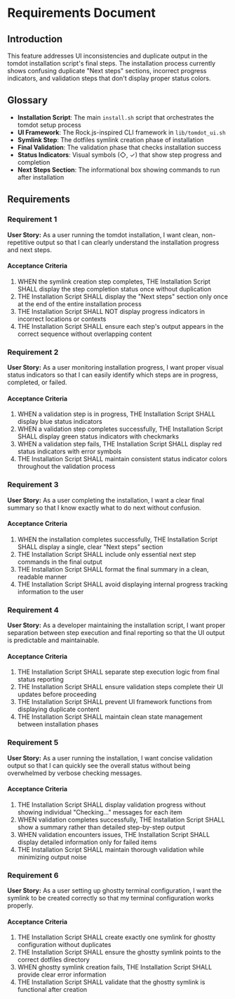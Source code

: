 # Requirements Document

## Introduction

This feature addresses UI inconsistencies and duplicate output in the tomdot installation script's final steps. The installation process currently shows confusing duplicate "Next steps" sections, incorrect progress indicators, and validation steps that don't display proper status colors.

## Glossary

- **Installation Script**: The main `install.sh` script that orchestrates the tomdot setup process
- **UI Framework**: The Rock.js-inspired CLI framework in `lib/tomdot_ui.sh`
- **Symlink Step**: The dotfiles symlink creation phase of installation
- **Final Validation**: The validation phase that checks installation success
- **Status Indicators**: Visual symbols (◇, ✓) that show step progress and completion
- **Next Steps Section**: The informational box showing commands to run after installation

## Requirements

### Requirement 1

**User Story:** As a user running the tomdot installation, I want clean, non-repetitive output so that I can clearly understand the installation progress and next steps.

#### Acceptance Criteria

1. WHEN the symlink creation step completes, THE Installation Script SHALL display the step completion status once without duplication
2. THE Installation Script SHALL display the "Next steps" section only once at the end of the entire installation process
3. THE Installation Script SHALL NOT display progress indicators in incorrect locations or contexts
4. THE Installation Script SHALL ensure each step's output appears in the correct sequence without overlapping content

### Requirement 2

**User Story:** As a user monitoring installation progress, I want proper visual status indicators so that I can easily identify which steps are in progress, completed, or failed.

#### Acceptance Criteria

1. WHEN a validation step is in progress, THE Installation Script SHALL display blue status indicators
2. WHEN a validation step completes successfully, THE Installation Script SHALL display green status indicators with checkmarks
3. WHEN a validation step fails, THE Installation Script SHALL display red status indicators with error symbols
4. THE Installation Script SHALL maintain consistent status indicator colors throughout the validation process

### Requirement 3

**User Story:** As a user completing the installation, I want a clear final summary so that I know exactly what to do next without confusion.

#### Acceptance Criteria

1. WHEN the installation completes successfully, THE Installation Script SHALL display a single, clear "Next steps" section
2. THE Installation Script SHALL include only essential next step commands in the final output
3. THE Installation Script SHALL format the final summary in a clean, readable manner
4. THE Installation Script SHALL avoid displaying internal progress tracking information to the user

### Requirement 4

**User Story:** As a developer maintaining the installation script, I want proper separation between step execution and final reporting so that the UI output is predictable and maintainable.

#### Acceptance Criteria

1. THE Installation Script SHALL separate step execution logic from final status reporting
2. THE Installation Script SHALL ensure validation steps complete their UI updates before proceeding
3. THE Installation Script SHALL prevent UI framework functions from displaying duplicate content
4. THE Installation Script SHALL maintain clean state management between installation phases

### Requirement 5

**User Story:** As a user running the installation, I want concise validation output so that I can quickly see the overall status without being overwhelmed by verbose checking messages.

#### Acceptance Criteria

1. THE Installation Script SHALL display validation progress without showing individual "Checking..." messages for each item
2. WHEN validation completes successfully, THE Installation Script SHALL show a summary rather than detailed step-by-step output
3. WHEN validation encounters issues, THE Installation Script SHALL display detailed information only for failed items
4. THE Installation Script SHALL maintain thorough validation while minimizing output noise

### Requirement 6

**User Story:** As a user setting up ghostty terminal configuration, I want the symlink to be created correctly so that my terminal configuration works properly.

#### Acceptance Criteria

1. THE Installation Script SHALL create exactly one symlink for ghostty configuration without duplicates
2. THE Installation Script SHALL ensure the ghostty symlink points to the correct dotfiles directory
3. WHEN ghostty symlink creation fails, THE Installation Script SHALL provide clear error information
4. THE Installation Script SHALL validate that the ghostty symlink is functional after creation
